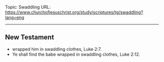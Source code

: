 Topic: Swaddling
URL: https://www.churchofjesuschrist.org/study/scriptures/tg/swaddling?lang=eng

---

## New Testament

- wrapped him in swaddling clothes, Luke 2:7.
- Ye shall find the babe wrapped in swaddling clothes, Luke 2:12.

